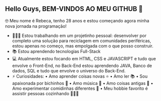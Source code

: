 ## Hello Guys, BEM-VINDOS AO MEU GITHUB 👋

🤓 Meu nome é Rebeca, tenho 28 anos e estou começando agora minha nova jornada na programação!


- 👩🏾‍🔧 Estou trabalhando em um projetinho pessoal: desenvolver por completo uma solução para reciclagem em comunidades periféricas, estou apenas no começo, mas empolgada com o que posso construir.
- 📚 Estou aprendendo tecnologias Full-Stack
- 💻 Atualmente estou focando em HTML, CSS e JAVASCRIPT e tudo que envolve o Front-End, no Back-End estou aprendendo JAVA, Banco de dados, SQL e tudo que envolve o universo do Back-End.
- ⚡ Curiosidades: 
• Amo aprender coisas novas ⭐️
• Amo ler 📚
• Sou apaixonada por bichinhos 🐾
• Amo música 🎵
• Amo coisas antigas 👵
• Amo experimentar comidinhas diferentes 🥘
• Meu hobbie favorito é assistir pessoas cozinhando 👩🏾‍🍳
